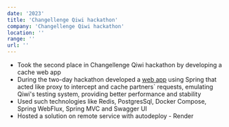 ```yaml
---
date: '2023'
title: 'Changellenge Qiwi hackathon'
company: 'Changellenge Qiwi hackathon'
location: ''
range: ''
url: ''
---
```


- Took the second place in Changellenge Qiwi hackathon by developing a cache web app
- During the two-day hackathon developed a [web app](https://github.com/AlbatovK/SpringDockerTemplate) using Spring that acted like proxy to intercept and cache partners` requests, emulating Qiwi's testing system, providing better performance and stability
- Used such technologies like Redis, PostgresSql, Docker Compose, Spring WebFlux, Spring MVC and Swagger UI
- Hosted a solution on remote service with autodeploy - Render
